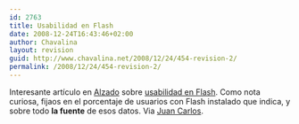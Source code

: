 ```yaml
---
id: 2763
title: Usabilidad en Flash
date: 2008-12-24T16:43:46+02:00
author: Chavalina
layout: revision
guid: http://www.chavalina.net/2008/12/24/454-revision-2/
permalink: /2008/12/24/454-revision-2/
---
```

Interesante art&iacute;culo en <a href="http://alzado.org/" target="_blank">Alzado</a> sobre <a href="http://alzado.org/articulo.php?id_art=438" target="_blank">usabilidad en Flash</a>. Como nota curiosa, fijaos en el porcentaje de usuarios con Flash instalado que indica, y sobre todo **la fuente** de esos datos. Via <a href="http://usalo.blogspot.com/" target="_blank">Juan Carlos</a>.